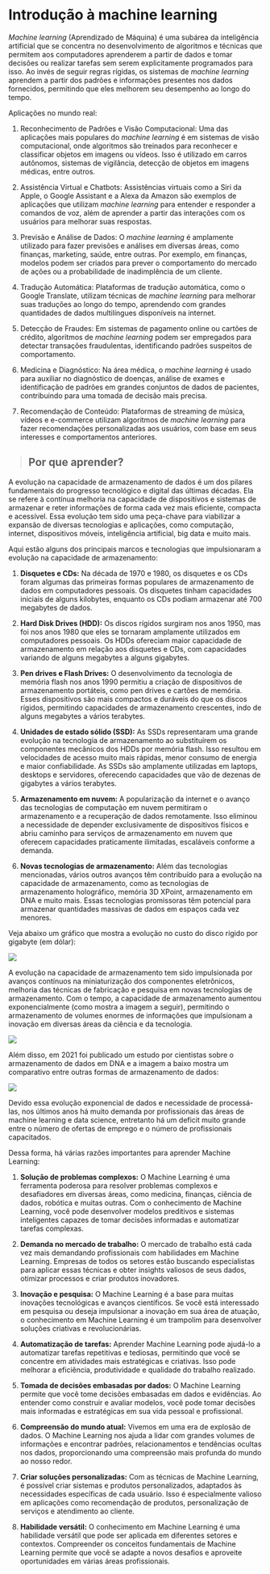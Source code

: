 # Introdução à machine learning

_Machine learning_ (Aprendizado de Máquina) é uma subárea da inteligência artificial que se concentra no desenvolvimento de algoritmos e técnicas que permitem aos computadores aprenderem a partir de dados e tomar decisões ou realizar tarefas sem serem explicitamente programados para isso. Ao invés de seguir regras rígidas, os sistemas de _machine learning_ aprendem a partir dos padrões e informações presentes nos dados fornecidos, permitindo que eles melhorem seu desempenho ao longo do tempo.

Aplicações no mundo real:

1. Reconhecimento de Padrões e Visão Computacional: Uma das aplicações mais populares do _machine learning_ é em sistemas de visão computacional, onde algoritmos são treinados para reconhecer e classificar objetos em imagens ou vídeos. Isso é utilizado em carros autônomos, sistemas de vigilância, detecção de objetos em imagens médicas, entre outros.

2. Assistência Virtual e Chatbots: Assistências virtuais como a Siri da Apple, o Google Assistant e a Alexa da Amazon são exemplos de aplicações que utilizam _machine learning_ para entender e responder a comandos de voz, além de aprender a partir das interações com os usuários para melhorar suas respostas.

3. Previsão e Análise de Dados: O _machine learning_ é amplamente utilizado para fazer previsões e análises em diversas áreas, como finanças, marketing, saúde, entre outras. Por exemplo, em finanças, modelos podem ser criados para prever o comportamento do mercado de ações ou a probabilidade de inadimplência de um cliente.

4. Tradução Automática: Plataformas de tradução automática, como o Google Translate, utilizam técnicas de _machine learning_ para melhorar suas traduções ao longo do tempo, aprendendo com grandes quantidades de dados multilíngues disponíveis na internet.

5. Detecção de Fraudes: Em sistemas de pagamento online ou cartões de crédito, algoritmos de _machine learning_ podem ser empregados para detectar transações fraudulentas, identificando padrões suspeitos de comportamento.

6. Medicina e Diagnóstico: Na área médica, o _machine learning_ é usado para auxiliar no diagnóstico de doenças, análise de exames e identificação de padrões em grandes conjuntos de dados de pacientes, contribuindo para uma tomada de decisão mais precisa.

7. Recomendação de Conteúdo: Plataformas de streaming de música, vídeos e e-commerce utilizam algoritmos de _machine learning_ para fazer recomendações personalizadas aos usuários, com base em seus interesses e comportamentos anteriores.

> ## **Por que aprender?**

A evolução na capacidade de armazenamento de dados é um dos pilares fundamentais do progresso tecnológico e digital das últimas décadas. Ela se refere à contínua melhoria na capacidade de dispositivos e sistemas de armazenar e reter informações de forma cada vez mais eficiente, compacta e acessível. Essa evolução tem sido uma peça-chave para viabilizar a expansão de diversas tecnologias e aplicações, como computação, internet, dispositivos móveis, inteligência artificial, big data e muito mais.

Aqui estão alguns dos principais marcos e tecnologias que impulsionaram a evolução na capacidade de armazenamento:

1. **Disquetes e CDs:** Na década de 1970 e 1980, os disquetes e os CDs foram algumas das primeiras formas populares de armazenamento de dados em computadores pessoais. Os disquetes tinham capacidades iniciais de alguns kilobytes, enquanto os CDs podiam armazenar até 700 megabytes de dados.

2. **Hard Disk Drives (HDD):** Os discos rígidos surgiram nos anos 1950, mas foi nos anos 1980 que eles se tornaram amplamente utilizados em computadores pessoais. Os HDDs ofereciam maior capacidade de armazenamento em relação aos disquetes e CDs, com capacidades variando de alguns megabytes a alguns gigabytes.

3. **Pen drives e Flash Drives:** O desenvolvimento da tecnologia de memória flash nos anos 1990 permitiu a criação de dispositivos de armazenamento portáteis, como pen drives e cartões de memória. Esses dispositivos são mais compactos e duráveis do que os discos rígidos, permitindo capacidades de armazenamento crescentes, indo de alguns megabytes a vários terabytes.

4. **Unidades de estado sólido (SSD):** As SSDs representaram uma grande evolução na tecnologia de armazenamento ao substituírem os componentes mecânicos dos HDDs por memória flash. Isso resultou em velocidades de acesso muito mais rápidas, menor consumo de energia e maior confiabilidade. As SSDs são amplamente utilizadas em laptops, desktops e servidores, oferecendo capacidades que vão de dezenas de gigabytes a vários terabytes.

5. **Armazenamento em nuvem:** A popularização da internet e o avanço das tecnologias de computação em nuvem permitiram o armazenamento e a recuperação de dados remotamente. Isso eliminou a necessidade de depender exclusivamente de dispositivos físicos e abriu caminho para serviços de armazenamento em nuvem que oferecem capacidades praticamente ilimitadas, escaláveis conforme a demanda.

6. **Novas tecnologias de armazenamento:** Além das tecnologias mencionadas, vários outros avanços têm contribuído para a evolução na capacidade de armazenamento, como as tecnologias de armazenamento holográfico, memória 3D XPoint, armazenamento em DNA e muito mais. Essas tecnologias promissoras têm potencial para armazenar quantidades massivas de dados em espaços cada vez menores.

Veja abaixo um gráfico que mostra a evolução no custo do disco rígido por gigabyte (em dólar):

![](evolucao-no-custo-por-gb.png)

A evolução na capacidade de armazenamento tem sido impulsionada por avanços contínuos na miniaturização dos componentes eletrônicos, melhoria das técnicas de fabricação e pesquisa em novas tecnologias de armazenamento. Com o tempo, a capacidade de armazenamento aumentou exponencialmente (como mostra a imagem a seguir), permitindo o armazenamento de volumes enormes de informações que impulsionam a inovação em diversas áreas da ciência e da tecnologia.

![](evolucao-na-quantidade-de-dados.png)

Além disso, em 2021 foi publicado um estudo por cientistas sobre o armazenamento de dados em DNA e a imagem a baixo mostra um comparativo entre outras formas de armazenamento de dados:

![](limite-de-armazenamento.png)

Devido essa evolução exponencial de dados e necessidade de processá-las, nos últimos anos há muito demanda por profissionais das áreas de machine learning e data science, entretanto há um deficit muito grande entre o número de ofertas de emprego e o número de profissionais capacitados.

Dessa forma, há várias razões importantes para aprender Machine Learning:

1. **Solução de problemas complexos:** O Machine Learning é uma ferramenta poderosa para resolver problemas complexos e desafiadores em diversas áreas, como medicina, finanças, ciência de dados, robótica e muitas outras. Com o conhecimento de Machine Learning, você pode desenvolver modelos preditivos e sistemas inteligentes capazes de tomar decisões informadas e automatizar tarefas complexas.

2. **Demanda no mercado de trabalho:** O mercado de trabalho está cada vez mais demandando profissionais com habilidades em Machine Learning. Empresas de todos os setores estão buscando especialistas para aplicar essas técnicas e obter insights valiosos de seus dados, otimizar processos e criar produtos inovadores.

3. **Inovação e pesquisa:** O Machine Learning é a base para muitas inovações tecnológicas e avanços científicos. Se você está interessado em pesquisa ou deseja impulsionar a inovação em sua área de atuação, o conhecimento em Machine Learning é um trampolim para desenvolver soluções criativas e revolucionárias.

4. **Automatização de tarefas:** Aprender Machine Learning pode ajudá-lo a automatizar tarefas repetitivas e tediosas, permitindo que você se concentre em atividades mais estratégicas e criativas. Isso pode melhorar a eficiência, produtividade e qualidade do trabalho realizado.

5. **Tomada de decisões embasadas por dados:** O Machine Learning permite que você tome decisões embasadas em dados e evidências. Ao entender como construir e avaliar modelos, você pode tomar decisões mais informadas e estratégicas em sua vida pessoal e profissional.

6. **Compreensão do mundo atual:** Vivemos em uma era de explosão de dados. O Machine Learning nos ajuda a lidar com grandes volumes de informações e encontrar padrões, relacionamentos e tendências ocultas nos dados, proporcionando uma compreensão mais profunda do mundo ao nosso redor.

7. **Criar soluções personalizadas:** Com as técnicas de Machine Learning, é possível criar sistemas e produtos personalizados, adaptados às necessidades específicas de cada usuário. Isso é especialmente valioso em aplicações como recomendação de produtos, personalização de serviços e atendimento ao cliente.

8. **Habilidade versátil:** O conhecimento em Machine Learning é uma habilidade versátil que pode ser aplicada em diferentes setores e contextos. Compreender os conceitos fundamentais de Machine Learning permite que você se adapte a novos desafios e aproveite oportunidades em várias áreas profissionais.
